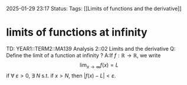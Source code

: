 2025-01-29 23:17
Status: 
Tags: [[Limits of functions and the derivative]]
# limits of functions at infinity

TD: YEAR1::TERM2::MA139 Analysis 2::02 Limits and the derivative
Q: Define the limit of a function at infinity
?
A:If $f: \mathbb{R} \to \mathbb{R}$, we write
$$
\lim_{x \to \infty} f(x) = L
$$
if $\forall$ $\varepsilon > 0$, $\exists$ $N$ s.t. if $x > N$, then $|f(x) - L| < \varepsilon$.
<!--ID: 1738253227812-->
